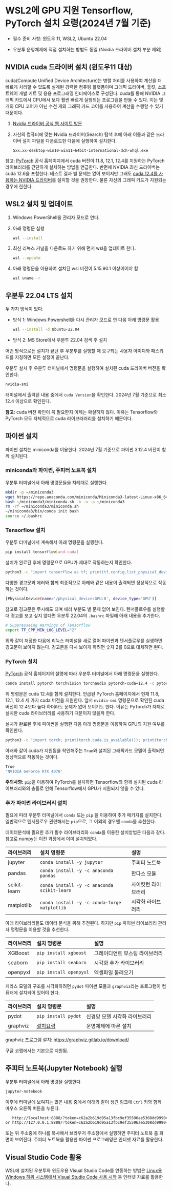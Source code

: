 # WSL2에 GPU 지원 Tensorflow, PyTorch 설치 요령(2024년 7월 기준)

- 필수 준비 사항: 윈도우 11, WSL2, Ubuntu 22.04

- 우분투 운영체제에 직접 설치하는 방법도 동일 (Nvidia 드라이버 설치 부분 제외)

## NVIDIA cuda 드라이버 설치 (윈도우11 대상)

cuda(Compute Unified Device Architecture)는 병렬 처리를 사용하여 계산을 더 빠르게 처리할 수 있도록 설계된 강력한 컴퓨팅 플랫폼이며
그래픽 드라이버, 툴킷, 소프트웨어 개발 키트 및 응용 프로그래밍 인터페이스로 구성된다. cuda를 통해 NVIDIA 그래픽 카드에서 CPU에서 보다 훨씬 빠르게 실행되는 프로그램을 만들 수 있다. 이는 몇 개의 CPU 코어가 아닌 수천 개의 그래픽 카드 코어를 사용하여 계산을 수행할 수 있기 때문이다.

1. [Nvidia 드라이버 공식 웹 사이트 방문](https://www.nvidia.com/Download/index.aspx?lang=en-us)
1. 자신의 컴퓨터에 맞는 Nvidia 드라이버(Search) 탐색 후에 아래 이름과 같은 드라이버 설치 파일을 
    다운로드한 다음에 실행하여 설치한다.

    ```
    5xx.xx-desktop-win10-win11–64bit-international-dch-whql.exe
    ```

참고: [PyTorch](https://pytorch.org/get-started/locally/) 공식 홈페이지에서 cuda 버전이
11.8, 12.1, 12.4를 지원하는 PyTorch 라이브러리를 간단하게 설치하는 방법을 언급한다.
반면에 NVIDIA 최신 드라이버는 cuda 12.6을 포함한다. 테스트 결과 별 문제는 없어 보이지만
그래도 [cuda 12.4를 사용하는 NVIDIA 드라이버](https://www.nvidia.com/ko-kr/drivers/details/224483/)를 
설치할 것을 권장한다. 물론 자신의 그래픽 카드가 지원되는 경우에 한한다.

## WSL2 설치 및 업데이트

1. Windows PowerShell을 관리자 모드로 연다.
1. 아래 명령문 실행

   ```bash
   wsl --install
   ```

1. 최신 리눅스 커널을 다운로드 하기 위해 먼저 wsl을 업데이트 한다.

    ```bash
    wsl --update
    ```
        
1. 아래 명령문을 이용하여 설치된 wsl 버전이 5.15.90.1 이상이어야 함

    ```bash
    wsl uname -r
    ```

## 우분투 22.04 LTS 설치

두 가지 방식이 있다.

- 방식 1: Windows Powershell을 다시 관리자 모드로 연 다음 아래 명령문 활용

    ```bash
    wsl --install -d Ubuntu-22.04
    ```

- 방식 2:  MS Store에서 우분투 22.04 검색 후 설치

어떤 방식으로든 설치가 끝난 후 우분투를 실행할 때 요구되는 사용자 아이디와 패스워드를 지정하면
모든 설정이 끝난다.

우분투 설치 후 우분투 터미널에서 명령문을 실행하여 설치된 cuda 드라이버 버전을 확인한다.

```bash
nvidia-smi
```

터미널에서 출력된 내용 중에서 `cuda Version`을 확인한다. 
2024년 7월 기준으로 최소 12.4 이상으로 확인된다.

**참고:** cuda 버전 확인이 꼭 필요한지 이제는 확실하지 않다. 
이유는 Tensorflow와 PyTorch 모두 자체적으로 cuda 라이브러러리를 설치하기 때문이다.


## 파이썬 설치

파이썬 설치는 miniconda를 이용한다.
2024년 7월 기준으로 파이썬 3.12.4 버전이 함께 설치된다.

### miniconda와 파이썬, 주피터 노트북 설치

우분투 터미널에서 아래 명령문들을 차례대로 실행한다.

```bash
mkdir -p ~/miniconda3
wget https://repo.anaconda.com/miniconda/Miniconda3-latest-Linux-x86_64.sh -O ~/miniconda3/miniconda.sh
bash ~/miniconda3/miniconda.sh -b -u -p ~/miniconda3
rm -rf ~/miniconda3/miniconda.sh
~/miniconda3/bin/conda init bash
source ~/.bashrc
```

### Tensorflow 설치

우분투 터미널에서 계속해서 아래 명령문을 실행한다.

```bash
pip install tensorflow[and-cuda]
```

설치가 완료된 후에 명령문으로 GPU가 제대로 작동하는지 확인한다.

```bash
python3 -c "import tensorflow as tf; print(tf.config.list_physical_devices('GPU'))"
```

다양한 경고문과 에러와 함께 최종적으로 아래와 같은 내용이 출력되면 정상적으로 작동하는 것이다.

```bash
[PhysicalDevice(name='/physical_device:GPU:0', device_type='GPU')]
```

참고로 경고문은 무시해도 되며 에러 부분도 별 문제 없어 보인다.
텐서플로우를 실행할 때 경고를 보고 싶지 않다면 우분투 22.04의 `.bashrc` 파일에 아래 내용을 추가한다.

```bash
# Suppresseing Warnings of Tensorflow
export TF_CPP_MIN_LOG_LEVEL="2"
```

위와 같이 저장한 다음에 리눅스 터미널을 새로 열어 파이썬과 텐서플로우를 실생하면 경고문이 보이지 않는다.
경고문을 다시 보이게 하려면 숫자 2를 0으로 대체하면 된다.

### PyTorch 설치

[PyTorch](https://pytorch.org/get-started/locally/) 공식 홈페이지의 설명에 따라 우분투 터미널에서 아래 명령문을 실행한다.

```bash
conda install pytorch torchvision torchaudio pytorch-cuda=12.4 -c pytorch -c nvidia
```

위 명령문은 cuda 12.4를 함께 설치한다.
언급된 PyTorch 홈페이지에서 현재 11.8, 12.1, 12.4 세 가지 cuda 버전을 지원한다.
앞서 `nvidia-smi` 명령문으로 확인된 cuda 버전이 12.4보다 높다 하더라도 문제가 없어 보이기도 한다.
이유는 PyTorch가 자체로 설치한 cuda 라이브러리를 사용하기 때문이지 않을까 한다.

설치가 완료된 후에 파이썬을 실행한 다음 아래 명령문을 이용하여 GPU의 지원 여부를 확인한다.

```bash
python3 -c "import torch; print(torch.cuda.is_available()); print(torch.cuda.get_device_name(0))"
```

아래와 같이 cuda가 지원됨을 학인해주는 `True`와 설치된 그래픽카드 모델이 출력되면 정상적으로 작동하는 것이다.

```bash
True
'NVIDIA GeForce RTX 4070'
```

**주의사항:** 
`pip`을 이용하여 PyTorch를 설치하면 Tensorflow와 함께
설치된 cuda 라이브러리와의 충돌로 인해 Tensorflow에서 GPU가 지원되지 않을 수 있다.

### 추가 파이썬 라이브러리 설치

필요에 따라 우분투 터미널에서 `conda` 또는 `pip` 을 이용하여 추가 패키지를 설치한다.
일반적으로 텐서플로우 관련해서는 `pip`으로, 그 이외의 경우엔 `conda`를 추천한다.

데이터분석에 필요한 추가 필수 라이브러리와 `conda`를 이용한 설치방법은 다음과 같다.
참고로 numpy는 이전 과정에서 이미 설치되었다.

| 라이브러리 | 설치 명령문 | 설명 |
| :--- | :--- | :--- |
| jupyter | `conda install -y jupyter` | 주피터 노트북 |
| pandas | `conda install -y -c anaconda pandas` | 판다스 모듈 |
| scikit-learn | `conda install -y -c anaconda scikit-learn` | 사이킷런 라이브러리 |
| matplotlib | `conda install -y -c conda-forge matplotlib` | 시각화 라이브러리 |

아래 라이브러리들도 데이터 분석을 위해 추천된다.
하지만 `pip` 파이썬 라이브러리 관리자 명령문을 이용할 것을 추천한다.

| 라이브러리 | 설치 명령문 | 설명 |
| :--- | :--- | :--- |
| XGBoost | `pip install xgboost` | 그레이디언트 부스팅 라이브러리|
| seaborn | `pip install seaborn` | 시각화 추가 라이브러리 |
| openpyxl | `pip install openpyxl` | 엑셀파일 불러오기 |

케라스 모델의 구조를 시각화하려면 `pydot` 파이썬 모듈과 `graphviz`라는 프로그램이 컴퓨터에 설치되어 있어야 한다.

| 라이브러리 | 설치 명령문 | 설명 |
| :--- | :--- | :--- |
| pydot | `pip install pydot` | 신경망 모델 시각화 라이브러리 |
| graphviz | [설치요령](https://graphviz.gitlab.io/download/) | 운영체제에 따른 설치 |

graphviz 프로그램 설치: https://graphviz.gitlab.io/download/

구글 코랩에서는 기본으로 지원됨.

## 주피터 노트북(Jupyter Notebook) 실행

우분투 터미널에서 아래 명령을 실행한다. 

```bash
jupyter-notebook
```

이후에 터미널에 보여지는 많은 내용 중에서 아래와 같이 생긴 링크에 `Ctrl` 키와 함께 마우스 오른쪽 버튼을 누른다.

```bash
   http://localhost:8888/?token=c62a2b619d95a13fbc9ef35596ae5308dd99904525a67d8c
or http://127.0.0.1:8888/?token=c62a2b619d95a13fbc9ef35596ae5308dd99904525a67d8c
```  

또는 위 주소중에 하나를 복사해서 브라우저 주소창에서 실행하면 주피터 노트북 홈 화면이 보여진다.
주피터 노트북을 활용한 파이썬 프로그래밍은 인터넷 자료를 활용한다.

## Visual Studio Code 활용

WSL에 설치된 우분투와 윈도우용 Visual Studio Code를 연동하는 방법은
[Linux용 Windows 하위 시스템에서 Visual Studio Code 사용 시작](https://learn.microsoft.com/ko-kr/windows/wsl/tutorials/wsl-vscode) 등 인터넷 자료를 활용한다.